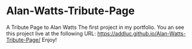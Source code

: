 # Alan-Watts-Tribute-Page
A Tribute Page to Alan Watts
The first project in my portfolio.
You an see this project live at the following URL: 
https://addluc.github.io/Alan-Watts-Tribute-Page/
Enjoy!
